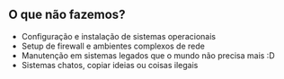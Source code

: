 ## O que não fazemos?

* Configuração e instalação de sistemas operacionais
* Setup de firewall e ambientes complexos de rede
* Manutenção em sistemas legados que o mundo não precisa mais :D
* Sistemas chatos, copiar ideias ou coisas ilegais

